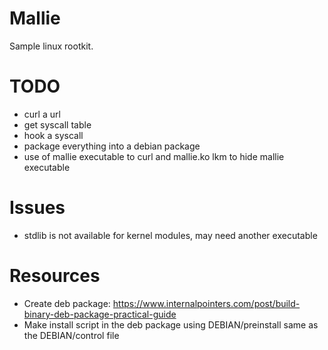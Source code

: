 # Mallie
Sample linux rootkit.

# TODO
- curl a url
- get syscall table
- hook a syscall
- package everything into a debian package
- use of mallie executable to curl and mallie.ko lkm to hide mallie executable

# Issues
- stdlib is not available for kernel modules, may need another executable

# Resources
- Create deb package: https://www.internalpointers.com/post/build-binary-deb-package-practical-guide
- Make install script in the deb package using DEBIAN/preinstall same as the DEBIAN/control file